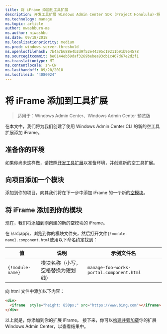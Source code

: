 ```yaml
---
title: 将 iFrame 添加到工具扩展
description: 开发工具扩展 Windows Admin Center SDK (Project Honolulu)-将 iFrame 添加到工具扩展
ms.technology: manage
ms.topic: article
author: nwashburn-ms
ms.author: niwashbu
ms.date: 09/18/2018
ms.localizationpriority: medium
ms.prod: windows-server-threshold
ms.openlocfilehash: 7b4a7b688e4b2d9f52e44395c19211b91b964578
ms.sourcegitcommit: be0144eb59daf3269bebea93cb1c467d67e2d2f1
ms.translationtype: MT
ms.contentlocale: zh-CN
ms.lasthandoff: 09/20/2018
ms.locfileid: "4080924"
---
```

# 将 iFrame 添加到工具扩展

>适用于：Windows Admin Center、Windows Admin Center 预览版

在本文中，我们将为我们创建了使用 Windows Admin Center CLI 的新的空工具扩展添加 iFrame。

## 准备你的环境 ##

如果你尚未这样做，请按照[开发工具扩展](..\develop-tool.md)以准备环境，并创建新的空工具扩展。

## 向项目添加一个模块 ##

添加到你的项目，向其我们将在下一步中添加 iFrame 的一个新的[空模块](add-module.md)。  

## 将 iFrame 添加到你的模块 ##

现在，我们将添加到刚创建的新的空模块的 iFrame。

在 \src\app\，浏览到你的模块文件夹，然后打开文件```{!module-name}.component.html```使用以下命名约定找到：

| 值 | 说明 | 示例文件名 |
| ----- | ----------- | ------- |
| ```{!module-name}``` | 模块名称（小写，空格替换为短划线） | ```manage-foo-works-portal.component.html``` |
    
向 html 文件中添加以下内容：

``` html
<div>
  <iframe  style="height: 850px;" src="https://www.bing.com"></iframe>
</div>
```

以上就是，你添加到你的扩展 iFrame。  接下来，你可以[构建并旁加载](..\develop-tool.md#build-and-side-load-your-extension)你的扩展 Windows Admin Center，以查看结果中。
